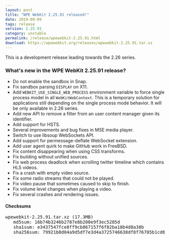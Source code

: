 ```yaml
---
layout: post
title: "WPE WebKit 2.25.91 released!"
date: 2019-09-09
tags: release
version: 2.25.91
category: unstable
permalink: /release/wpewebkit-2.25.91.html
download: https://wpewebkit.org/releases/wpewebkit-2.25.91.tar.xz
---
```


This is a development release leading towards the 2.26 series.

### What's new in the WPE WebKit 2.25.91 release?

- Do not enable the sandbox in Snap.
- Fix sandbox parsing `DISPLAY` on X11.
- Add `WEBKIT_USE_SINGLE_WEB_PROCESS` environment variable to force single process model in all `WebKitWebContext`.
  This is a temporary solution for applications still depending on the single process mode behavior. It will be
  only available in 2.26 series.
- Add new API to remove a filter from an user content manager given its identifier.
- Add support for HSTS.
- Several improvements and bug fixes in MSE media player.
- Switch to use libsoup WebSockets API.
- Add support for permessage-deflate WebSocket extension.
- Add user agent quirk to make GitHub work in FreeBSD.
- Fix content disappearing when using CSS transforms.
- Fix building without unified sources.
- Fix web process deadlock when scrolling twitter timeline which contains HLS videos.
- Fix a crash with empty video source.
- Fix some radio streams that could not be played.
- Fix video pause that sometimes caused to skip to finish.
- Fix volume level changes when playing a video.
- Fix several crashes and rendering issues.

#### Checksums

<pre>
wpewebkit-2.25.91.tar.xz (17.3MB)
   md5sum: 16b74b3246b2787e8b200e9f3ec5285d
   sha1sum: e3437547fce8ff9cb867157f6f82ba18b4d8a38b
   sha256sum: 79921b8d04a9d5df7e3d4a3725746638df8f76705b1cd64fc31c093808fbb9a7
</pre>
